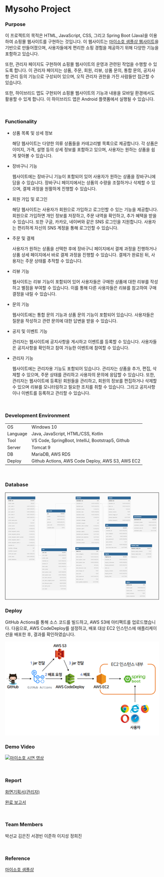 # Mysoho Project

### Purpose

이 프로젝트의 목적은 HTML, JavaScript, CSS, 그리고 Spring Boot (Java)을 이용하여 쇼핑몰 웹사이트를 구현하는 것입니다. 이 웹사이트는 [마이소호 샘플샵 웹사이트](https://sohonara.mysoho.com/)을 기반으로 만들어졌으며, 사용자들에게 편리한 쇼핑 경험을 제공하기 위해 다양한 기능을 포함하고 있습니다.

또한, 관리자 페이지도 구현하여 쇼핑몰 웹사이트의 운영과 관련된 작업을 수행할 수 있도록 합니다. 이 관리자 페이지는 상품, 주문, 회원, 리뷰, 상품 문의, 통합 문의, 공지사항 관리 등의 기능으로 구성되어 있으며, 오직 관리자 권한을 가진 사람들만 접근할 수 있습니다.

또한, 하이브리드 앱도 구현되어 쇼핑몰 웹사이트의 기능과 내용을 모바일 환경에서도 활용할 수 있게 합니다. 이 하이브리드 앱은 Android 플랫폼에서 실행될 수 있습니다.

<br>

### Functionality

- 상품 목록 및 상세 정보

  해당 웹사이트는 다양한 의류 상품들을 카테고리별 목록으로 제공합니다. 각 상품은 이미지, 가격, 설명 등의 상세 정보를 포함하고 있으며, 사용자는 원하는 상품을 쉽게 찾아볼 수 있습니다.

- 장바구니 기능

  웹사이트에는 장바구니 기능이 포함되어 있어 사용자가 원하는 상품을 장바구니에 담을 수 있습니다. 장바구니 페이지에서는 상품의 수량을 조절하거나 삭제할 수 있으며, 결제 과정을 원활하게 진행할 수 있습니다.

- 회원 가입 및 로그인

  해당 웹사이트는 사용자가 회원으로 가입하고 로그인할 수 있는 기능을 제공합니다. 회원으로 가입하면 개인 정보를 저장하고, 주문 내역을 확인하고, 추가 혜택을 받을 수 있습니다. 또한 구글, 카카오, 네이버와 같은 SNS 로그인을 지원합니다. 사용자는 편리하게 자신의 SNS 계정을 통해 로그인할 수 있습니다.

- 주문 및 결제

  사용자가 원하는 상품을 선택한 후에 장바구니 페이지에서 결제 과정을 진행하거나 상품 상세 페이지에서 바로 결제 과정을 진행할 수 있습니다. 결제가 완료된 뒤, 사용자는 주문 상태를 추적할 수 있습니다.

- 리뷰 기능

  웹사이트는 리뷰 기능이 포함되어 있어 사용자들은 구매한 상품에 대한 리뷰를 작성하고 별점을 부여할 수 있습니다. 이를 통해 다른 사용자들은 리뷰를 참고하여 구매 결정을 내릴 수 있습니다.

- 문의 기능

  웹사이트에는 통합 문의 기능과 상품 문의 기능이 포함되어 있습니다. 사용자들은 질문을 작성하고 관련 문의에 대한 답변을 받을 수 있습니다.

- 공지 및 이벤트 기능

  관리자는 웹사이트에 공지사항을 게시하고 이벤트를 등록할 수 있습니다. 사용자들은 공지사항을 확인하고 참여 가능한 이벤트에 참여할 수 있습니다.

- 관리자 기능

  웹사이트에는 관리자용 기능도 포함되어 있습니다. 관리자는 상품을 추가, 편집, 삭제할 수 있으며, 주문 상태를 관리하고 사용자의 문의에 응답할 수 있습니다. 또한, 관리자는 웹사이트에 등록된 회원들을 관리하고, 회원의 정보를 편집하거나 삭제할 수 있으며 리뷰를 모니터링하고 필요한 조치를 취할 수 있습니다. 그리고 공지사항이나 이벤트를 등록하고 관리할 수 있습니다.

<br>

### Development Environment

<table>
  <tbody>
    <tr>
      <td>OS</td>
      <td>Windows 10</td>
    </tr>
    <tr>
      <td>Language</td>
      <td>Java, JavaScript, HTML/CSS, Kotlin</td>
    </tr>
    <tr>
      <td>Tool</td>
      <td>VS Code, SpringBoot, IntelliJ, Bootstrap5, Github</td>
    </tr>
    <tr>
      <td>Server</td>
      <td>Tomcat 9</td>
    </tr>
    <tr>
      <td>DB</td>
      <td>MariaDB, AWS RDS</td>
    </tr>
    <tr>
      <td>Deploy</td>
      <td>Github Actions, AWS Code Deploy, AWS S3, AWS EC2</td>
    </tr>
  </tbody>
</table>

<br>

### Database

<img src="./ERD.png">

<br>

### Deploy

GitHub Actions를 통해 소스 코드를 빌드하고, AWS S3에 아티팩트를 업로드했습니다. 다음으로, AWS CodeDeploy를 설정하고, 배포 대상 EC2 인스턴스에 애플리케이션을 배포한 후, 결과를 확인하였습니다.

<img src="./Deploy.PNG">

<br>

### Demo Video

[![마이소호 시연 영상](http://img.youtube.com/vi/A38tptt7irM/0.jpg)](https://www.youtube.com/watch?v=A38tptt7irM)

<br>

### Report

[화면기획서(관리자)](./화면기획서-관리자.pdf)

[완료 보고서](./mysoho완료보고서.pdf)

<br>

### Team Members

박선교 김은진 서경빈 이준하 이지성 정희진

<br>

### Reference

[마이소호 샘플샵](https://sohonara.mysoho.com/)
